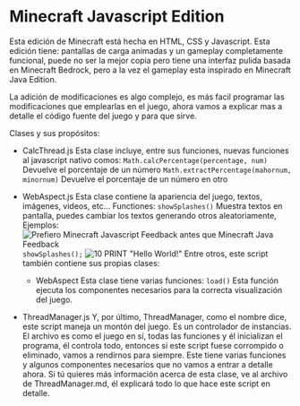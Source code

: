 # Minecraft Javascript Edition
Esta edición de Minecraft está hecha en HTML, CSS y Javascript.
Esta edición tiene: pantallas de carga animadas y un gameplay completamente funcional, puede no ser la mejor copia pero tiene una interfaz pulida basada en Minecraft Bedrock, pero a la vez el gameplay esta inspirado en Minecraft Java Edition.

La adición de modificaciones es algo complejo, es más facil programar las modificaciones que emplearlas en el juego, ahora vamos a explicar mas a detalle el código fuente del juego y para que sirve.

Clases y sus propósitos:

* CalcThread.js
Esta clase incluye, entre sus funciones, nuevas funciones al javascript nativo comos:
`Math.calcPercentage(percentage, num)` Devuelve el porcentaje de un número
`Math.extractPercentage(mahornum, minornum)` Devuelve el porcentaje de un número en otro

* WebAspect.js
Esta clase contiene la apariencia del juego, textos, imágenes, videos, etc...
Functiones:
`showSplashes()` Muestra textos en pantalla, puedes cambiar los textos generando otros aleatoriamente, Ejemplos:
![Prefiero Minecraft Javascript Feedback antes que Minecraft Java Feedback](https://i.imgur.com/d9t64Fm.png "Antes")
`showSplashes();`
![10 PRINT "Hello World!"](https://i.imgur.com/mXncRS9.png "Después")
Entre otros, este script también contiene sus propias clases:
	* WebAspect
	Esta clase tiene varias funciones:
	`load()` Esta función ejecuta los componentes necesarios para la correcta visualización del juego.
* ThreadManager.js
	Y, por último, ThreadManager, como el nombre dice, este script maneja un montón del juego. Es un controlador de instancias. El archivo es como el juego en sí, todas las funciones y él inicializan el programa, él controla todo, entonces si este script fuese corrompido o eliminado, vamos a rendirnos para siempre. Este tiene varias funciones y algunos componentes necesarios que no vamos a entrar a detalle ahora. Si tú quieres más información acerca de esta clase, ve al archivo de ThreadManager.md, él explicará todo lo que hace este script en detalle.